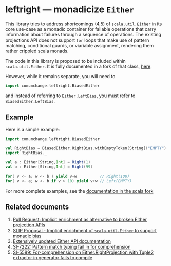 # leftright &mdash; monadicize `Either`

This library tries to address shortcomings ([4],[5]) of `scala.util.Either` in its core use-case as a 
monadic container for failable operations that carry information about failures 
through a sequence of operations. The existing projections API does not support
`for` loops that make use of pattern matching, conditional guards, or viariable 
assignment, rendering them rather crippled scala monads.

The code in this library is proposed to be included within `scala.util.Either`.
It is fully documented in a fork of that class, 
[here](https://github.com/swaldman/slip/blob/enrich-bias-either/text/0000-enrich-bias-either.md).

However, while it remains separate, you will need to

```scala
import com.mchange.leftright.BiasedEither
```

and instead of referring to `Either.LeftBias`, you must refer to `BiasedEither.LeftBias`.

## Example

Here is a simple example:

```scala
import com.mchange.leftright.BiasedEither

val RightBias = BiasedEither.RightBias.withEmptyToken[String]("EMPTY")
import RightBias._

val a : Either[String,Int] = Right(1)
val b : Either[String,Int] = Right(99)

for( v <- a; w <- b ) yield v+w          // Right(100)
for( v <- a; w <- b if v > 10) yield v+w // Left(EMPTY)
```

For more complete examples, see the [documentation in the scala fork](https://github.com/swaldman/slip/blob/enrich-bias-either/text/0000-enrich-bias-either.md)

## Related documents

1. [Pull Request: Implicit enrichment as alternative to broken Either projection APIs][1]
2. [SLIP Proposal - Implicit enrichment of `scala.util.Either` to support monadic bias][2]
3. [Extensively updated Either API documentation][3]
4. [SI-7222: Pattern match typing fail in for comprehension][4]
5. [SI-5589: For-comprehension on Either.RightProjection with Tuple2 extractor in generator fails to compile][5]

[1]: https://github.com/scala/scala/pull/4547 "Pull Request"
[2]: https://github.com/swaldman/slip/blob/enrich-bias-either/text/0000-enrich-bias-either.md "SLIP Proposal"
[3]: http://www.mchange.com/work/enrich-bias-either/enrich-bias-either-2015-09-19/index.html#scala.util.Either "API Documentation"
[4]: https://issues.scala-lang.org/browse/SI-7222 "SI-7222"
[5]: https://issues.scala-lang.org/browse/SI-5589 "SI-5589"





